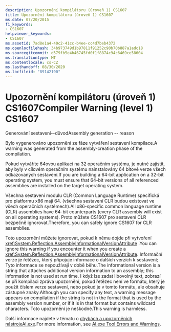 ```yaml
---
description: Upozornění kompilátoru (úroveň 1) CS1607
title: Upozornění kompilátoru (úroveň 1) CS1607
ms.date: 07/20/2015
f1_keywords:
- CS1607
helpviewer_keywords:
- CS1607
ms.assetid: 7ad8e1a4-40c2-41cc-b4ee-cc4d7beb4372
ms.openlocfilehash: 34b973749d1b97811f91252c90b70b887a1adc18
ms.sourcegitcommit: d579fb5e4b46745fd0f1f8874c94c6469ce58604
ms.translationtype: MT
ms.contentlocale: cs-CZ
ms.lasthandoff: 08/30/2020
ms.locfileid: "89142190"
---
```

# <a name="compiler-warning-level-1-cs1607"></a><span data-ttu-id="d4d36-103">Upozornění kompilátoru (úroveň 1) CS1607</span><span class="sxs-lookup"><span data-stu-id="d4d36-103">Compiler Warning (level 1) CS1607</span></span>
<span data-ttu-id="d4d36-104">Generování sestavení--důvod</span><span class="sxs-lookup"><span data-stu-id="d4d36-104">Assembly generation -- reason</span></span>  
  
 <span data-ttu-id="d4d36-105">Bylo vygenerováno upozornění ze fáze vytváření sestavení kompilace.</span><span class="sxs-lookup"><span data-stu-id="d4d36-105">A warning was generated from the assembly-creation phase of the compilation.</span></span>  
  
 <span data-ttu-id="d4d36-106">Pokud vytváříte 64ovou aplikaci na 32 operačním systému, je nutné zajistit, aby byly v cílovém operačním systému nainstalovány 64 bitové verze všech odkazovaných sestavení.</span><span class="sxs-lookup"><span data-stu-id="d4d36-106">If you are building a 64-bit application on a 32-bit operating system, you must ensure that 64-bit versions of all referenced assemblies are installed on the target operating system.</span></span>  
  
 <span data-ttu-id="d4d36-107">Všechna sestavení modulu CLR (Common Language Runtime) specifická pro platformu x86 mají 64. (všechna sestavení CLR budou existovat ve všech operačních systémech).</span><span class="sxs-lookup"><span data-stu-id="d4d36-107">All x86-specific common language runtime (CLR) assemblies have 64-bit counterparts (every CLR assembly will exist on all operating systems).</span></span> <span data-ttu-id="d4d36-108">Proto můžete CS1607 pro sestavení CLR bezpečně ignorovat.</span><span class="sxs-lookup"><span data-stu-id="d4d36-108">Therefore, you can safely ignore CS1607 for CLR assemblies.</span></span>  
  
 <span data-ttu-id="d4d36-109">Toto upozornění můžete ignorovat, pokud k němu dojde při vytvoření <xref:System.Reflection.AssemblyInformationalVersionAttribute> .</span><span class="sxs-lookup"><span data-stu-id="d4d36-109">You can ignore this warning if you encounter it when you create a <xref:System.Reflection.AssemblyInformationalVersionAttribute>.</span></span> <span data-ttu-id="d4d36-110">Informační verze je řetězec, který připojuje informace o dalších verzích k sestavení; Tyto informace se nepoužívají v době běhu.</span><span class="sxs-lookup"><span data-stu-id="d4d36-110">The informational version is a string that attaches additional version information to an assembly; this information is not used at run time.</span></span> <span data-ttu-id="d4d36-111">I když lze zadat libovolný text, zobrazí se při kompilaci zpráva upozornění, pokud řetězec není ve formátu, který je použit číslem verze sestavení, nebo pokud je v tomto formátu, ale obsahuje zástupné znaky.</span><span class="sxs-lookup"><span data-stu-id="d4d36-111">Although you can specify any text, a warning message appears on compilation if the string is not in the format that is used by the assembly version number, or if it is in that format but contains wildcard characters.</span></span> <span data-ttu-id="d4d36-112">Toto upozornění je neškodné.</span><span class="sxs-lookup"><span data-stu-id="d4d36-112">This warning is harmless.</span></span>  
  
 <span data-ttu-id="d4d36-113">Další informace najdete v tématu o [ chybách a upozorněních nástrojeAl.exe](../../../framework/tools/al-exe-assembly-linker.md#errors-and-warnings).</span><span class="sxs-lookup"><span data-stu-id="d4d36-113">For more information, see [Al.exe Tool Errors and Warnings](../../../framework/tools/al-exe-assembly-linker.md#errors-and-warnings).</span></span>
